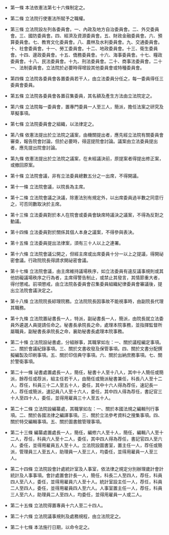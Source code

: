 * 第一條 本法依憲法第七十六條制定之。

* 第二條 立法院行使憲法所賦予之職權。

* 第三條 立法院設左列各委員會。一、內政及地方自治委員會。二、外交委員會。三、國防委員會。四、經濟及資源委員會。五、財政金融委員會。六、預算委員會。七、教育文化委員會。八、農林及水利委員會。九、交通委員會。十、社會委員會。十一、勞工委員會。十二、地政委員會。十三、衛生委員會。十四、邊政委員會。十五、僑務委員會。十六、海事委員會。十七、糧政委員會。十八、民法委員會。十九、刑法委員會。二十、商事法委員會。二十一、法制委員會。立法院於必要時得增設其他委員會或特種委員會。

* 第四條 立法院各委員會各置委員若干人，由立法委員分任之，每一委員得任三委員會委員。

* 第五條 立法院各委員會各置召集委員，其名額及產生方法由立法院定之。

* 第六條 立法院每一委員會，置專門委員一人至三人，簡派，擔任法案之研究及草擬事項。

* 第七條 立法院委員會之組織，以法律定之。

* 第八條 依憲法提出於立法院之議案，由機關提出者，應先經立法院有關委員會審查，報告院會討論，但於必要時，得逕提院會討論。議案由立法委員提出者，應先提出院會討論。

* 第九條 依憲法提出於立法院之議案，在未經議決前，原提案者得提出修正案，或撤回原案。

* 第十條 立法院會議，非有立法委員總數五分之一出席，不得開議。

* 第十一條 立法院會議，以院長為主席。

* 第十二條 立法院會議之決議，除憲法別有規定外，以出席委員過半數之同意行之，可否同數取決於主席。

* 第十三條 立法委員對於本人在院會或委員會缺席時議決之議案，不得為反對之動議。

* 第十四條 立法委員對於關係其個人本身之議案，不得參與表決。

* 第十五條 立法委員提出法律案，須有三十人以上之連署。

* 第十六條 立法院會議公開之，但經主席或出席委員十分一以上之提議，得開祕密會議。行政院院長得請求開祕密會議。

* 第十七條 立法院會議，由主席維持議場秩序，如立法委員有違反議事規則或其他妨礙議場秩序之行為者，主席得警告制止，或禁止其發言，其情節重大者，得付懲戒。前項懲戒，由立法院各委員會召集委員組織紀律委員會審議後，提出立法院會議決定之。

* 第十八條 立法院院長綜理院務。立法院院長因事故不能視事時，由副院長代理其職務。

* 第十九條 立法院置祕書長一人，特派，副祕書長一人，簡派，由院長就立法委員外遴選人員提請任命之。秘書長承院長之命，處理本院事務，並指揮監督所屬職員，副秘書長承院長之命，襄助秘書長處理本院事務。

* 第二十條 立法院設祕書處，分組辦事，其職掌如左：一、關於議程編定事項。二、關於會議紀錄事項。三、關於文書收發及保管事項。四、關於文書分配撰擬編製及印刷事項。五、關於印信典守事項。六、關於出納庶務事項。七、關於警衛事項。

* 第二十一條 祕書處置處長一人，簡任，秘書十人至十八人，其中十人簡任或簡派，餘荐任或荐派，組主任若干人，由簡任或簡派秘書兼任，科長八人至十二人，荐任，科員三十二人至五十人，委任，其中十六人得為荐任，速記長一人，荐任或簡派，速記員八人至十六人，委任，其中四人得為荐任，書記官三十人至四十人，委任，並得用雇員三十人至五十人。

* 第二十二條 立法院設編纂處，其職掌如左：一、關於本國法規之編輯刊行事項。二、關於各國法律之編譯事項。三、關於立法參考資料之搜集事項。四、關於特交編輯事項。五、關於圖書館管理事項。

* 第二十三條 編纂處置處長一人，簡任，編修六人至十人，簡任，編輯八人至十二人，荐任，科員六人至十二人，委任，其中四人得為荐任，書記官四人至六人，委任，並得用雇員五人至十人。立法院設圖書室，置主任一人，荐任或簡派，管理員三人至五人，助理員一人至三人，均委任，並得用雇員一人至三人。

* 第二十四條 立法院設會計處統計室及人事室，依法律之規定分別辦理歲計會計統計及人事事項。會計處置會計長一人，簡任，科長二人至四人，荐任，科員四人至八人，委任，並得用雇員六人至十人。統計室設主任一人，荐任，科員二人至四人，委任，並得用雇員四人至六人。人事室置主任一人，荐任，科員三人至六人，助理員二人至四人，均委任，並得用雇員一人或二人。

* 第二十五條 立法院得置專員十六人至二十四人。

* 第二十六條 立法院議事規則及處務規程，由立法院定之。

* 第二十七條 本法施行日期，以命令定之。

